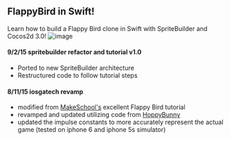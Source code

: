## FlappyBird in Swift!
Learn how to build a Flappy Bird clone in Swift with SpriteBuilder and Cocos2d 3.0!
![image](GamePreview.gif)


#### 9/2/15 spritebuilder refactor and tutorial v1.0
- Ported to new SpriteBuilder architecture
- Restructured code to follow tutorial steps

#### 8/11/15 iosgatech revamp
- modified from [MakeSchool's](https://github.com/MakeSchool) excellent Flappy Bird tutorial
- revamped and updated utilizing code from [HoppyBunny](https://github.com/MakeSchool/HoppyBunny-SpriteBuilder-Swift)
- updated the impulse constants to more accurately represent the actual game (tested on iphone 6 and iphone 5s simulator)
